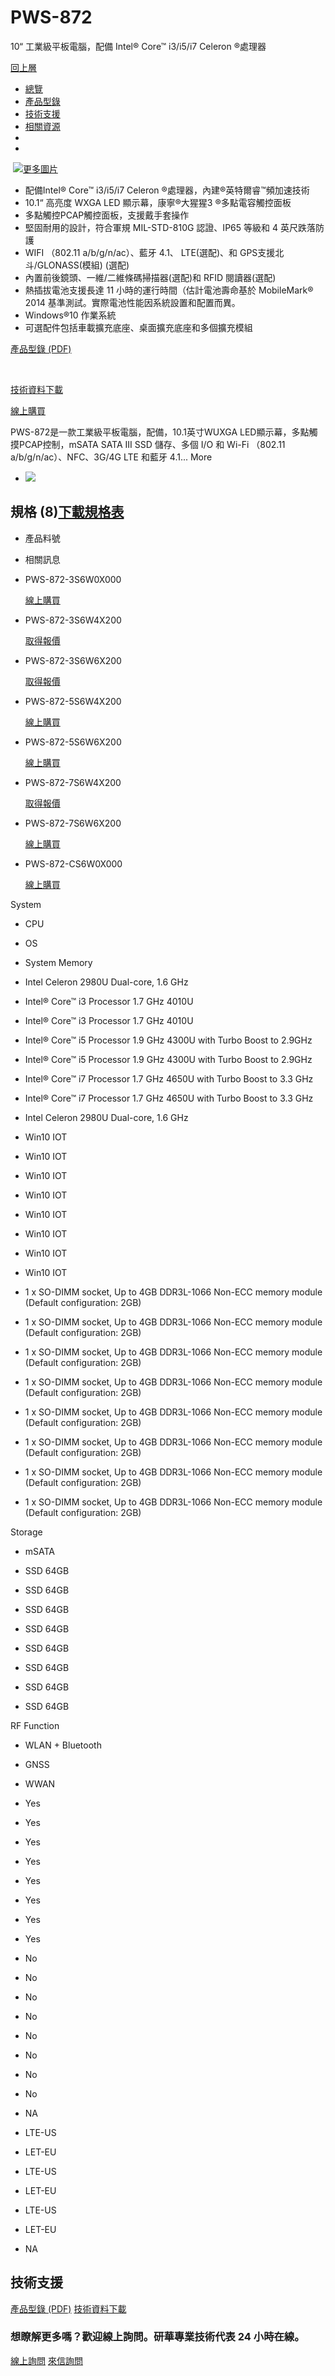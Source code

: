 # PWS-872

10“ 工業級平板電腦，配備 Intel® Core™ i3/i5/i7 Celeron ®處理器

[回上層](https://www.advantech.com/zh-tw/products/%e5%b7%a5%e6%a5%ad%e5%b9%b3%e6%9d%bf%e9%9b%bb%e8%85%a6/sub_1-2kwkn0)

- [總覽](https://www.advantech.com/zh-tw/products/1-2kwkn0/pws-872/mod_559101d4-85a5-40a5-8640-7618a0b10ce7#Overview)
- [產品型錄](https://www.advantech.com/zh-tw/products/1-2kwkn0/pws-872/mod_559101d4-85a5-40a5-8640-7618a0b10ce7#Spec)
- [技術支援](https://www.advantech.com/zh-tw/products/1-2kwkn0/pws-872/mod_559101d4-85a5-40a5-8640-7618a0b10ce7#Support)
- [相關資源](https://www.advantech.com/zh-tw/products/1-2kwkn0/pws-872/mod_559101d4-85a5-40a5-8640-7618a0b10ce7#RelatedMaterials)
- [](https://advdownload.advantech.com/productfile/PIS/PWS-872/file/PWS-872_DS(101722)20221027104409.pdf)
- [](https://iotmart.advantech.com.tw/Buy-Online/bymodel-PWS-872.htm)

 ![](https://advdownload.advantech.com/productfile/PIS/PWS-872/Product%20-%20Photo(Main)/PWS872_Front2%20_S20171113091935.jpg)[更多圖片](https://www.advantech.com/zh-tw/products/1-2kwkn0/pws-872/mod_559101d4-85a5-40a5-8640-7618a0b10ce7#)

- 配備Intel® Core™ i3/i5/i7 Celeron ®處理器，內建®英特爾睿™頻加速技術
- 10.1“ 高亮度 WXGA LED 顯示幕，康寧®大猩猩3 ®多點電容觸控面板
- 多點觸控PCAP觸控面板，支援戴手套操作
- 堅固耐用的設計，符合軍規 MIL-STD-810G 認證、IP65 等級和 4 英尺跌落防護
- WIFI （802.11 a/b/g/n/ac）、藍牙 4.1、 LTE(選配)、和 GPS支援北斗/GLONASS(模組) (選配)
- 內置前後鏡頭、一維/二維條碼掃描器(選配)和 RFID 閱讀器(選配)
- 熱插拔電池支援長達 11 小時的運行時間（估計電池壽命基於 MobileMark® 2014 基準測試。實際電池性能因系統設置和配置而異。
- Windows®10 作業系統
- 可選配件包括車載擴充底座、桌面擴充底座和多個擴充模組

[產品型錄 (PDF)](https://advdownload.advantech.com/productfile/PIS/PWS-872/file/PWS-872_DS(101722)20221027104409.pdf)

 

[技術資料下載](https://www.advantech.com/zh-tw/search/?q=PWS-872&st=support)

[線上購買](https://iotmart.advantech.com.tw/Buy-Online/bymodel-PWS-872.htm)

PWS-872是一款工業級平板電腦，配備，10.1英寸WUXGA LED顯示幕，多點觸摸PCAP控制，mSATA SATA III SSD 儲存、多個 I/O 和 Wi-Fi （802.11 a/b/g/n/ac）、NFC、3G/4G LTE 和藍牙 4.1... More

- ![](https://advdownload.advantech.com/productfile/PIS/PISResource/certs/CE.png)

## 規格 (8)[下載規格表](https://advdownload.advantech.com/productfile/PIS/PWS-872/file/PWS-872_DS(101722)20221027104409.pdf)

- 產品料號
- 相關訊息

- PWS-872-3S6W0X000
    
    [線上購買](https://iotmart.advantech.com.tw/Computing-Platform/Tablet-Industrial-Tablet/model-PWS-872-3S6W0X000.htm)
    
- PWS-872-3S6W4X200
    
    [取得報價](https://www.advantech.com/zh-tw/contact/service-request-form?type=%E6%99%BA%E6%85%A7%E7%89%A9%E6%B5%81&subject=Price%2band%2bQuotation&product=PWS-872-3S6W4X200)
    
- PWS-872-3S6W6X200
    
    [取得報價](https://www.advantech.com/zh-tw/contact/service-request-form?type=%E6%99%BA%E6%85%A7%E7%89%A9%E6%B5%81&subject=Price%2band%2bQuotation&product=PWS-872-3S6W6X200)
    
- PWS-872-5S6W4X200
    
    [線上購買](https://iotmart.advantech.com.tw/Computing-Platform/Tablet-Industrial-Tablet/model-PWS-872-5S6W4X200.htm)
    
- PWS-872-5S6W6X200
    
    [線上購買](https://iotmart.advantech.com.tw/PWS-872-5S6W6X200/product/model-PWS-872-5S6W6X200.htm)
    
- PWS-872-7S6W4X200
    
    [取得報價](https://www.advantech.com/zh-tw/contact/service-request-form?type=%E6%99%BA%E6%85%A7%E7%89%A9%E6%B5%81&subject=Price%2band%2bQuotation&product=PWS-872-7S6W4X200)
    
- PWS-872-7S6W6X200
    
    [線上購買](https://iotmart.advantech.com.tw/Computing-Platform/Tablet-Industrial-Tablet/model-PWS-872-7S6W6X200.htm)
    
- PWS-872-CS6W0X000
    
    [線上購買](https://iotmart.advantech.com.tw/Computing-Platform/Tablet-Industrial-Tablet/model-PWS-872-CS6W0X000.htm)
    

[](https://www.advantech.com/zh-tw/products/1-2kwkn0/pws-872/mod_559101d4-85a5-40a5-8640-7618a0b10ce7#)

System

- CPU
- OS
- System Memory

- Intel Celeron 2980U Dual-core, 1.6 GHz
- Intel® Core™ i3 Processor 1.7 GHz 4010U
- Intel® Core™ i3 Processor 1.7 GHz 4010U
- Intel® Core™ i5 Processor 1.9 GHz 4300U with Turbo Boost to 2.9GHz
- Intel® Core™ i5 Processor 1.9 GHz 4300U with Turbo Boost to 2.9GHz
- Intel® Core™ i7 Processor 1.7 GHz 4650U with Turbo Boost to 3.3 GHz
- Intel® Core™ i7 Processor 1.7 GHz 4650U with Turbo Boost to 3.3 GHz
- Intel Celeron 2980U Dual-core, 1.6 GHz

- Win10 IOT
- Win10 IOT
- Win10 IOT
- Win10 IOT
- Win10 IOT
- Win10 IOT
- Win10 IOT
- Win10 IOT

- 1 x SO-DIMM socket, Up to 4GB DDR3L-1066 Non-ECC memory module (Default configuration: 2GB)
- 1 x SO-DIMM socket, Up to 4GB DDR3L-1066 Non-ECC memory module (Default configuration: 2GB)
- 1 x SO-DIMM socket, Up to 4GB DDR3L-1066 Non-ECC memory module (Default configuration: 2GB)
- 1 x SO-DIMM socket, Up to 4GB DDR3L-1066 Non-ECC memory module (Default configuration: 2GB)
- 1 x SO-DIMM socket, Up to 4GB DDR3L-1066 Non-ECC memory module (Default configuration: 2GB)
- 1 x SO-DIMM socket, Up to 4GB DDR3L-1066 Non-ECC memory module (Default configuration: 2GB)
- 1 x SO-DIMM socket, Up to 4GB DDR3L-1066 Non-ECC memory module (Default configuration: 2GB)
- 1 x SO-DIMM socket, Up to 4GB DDR3L-1066 Non-ECC memory module (Default configuration: 2GB)

Storage

- mSATA

- SSD 64GB
- SSD 64GB
- SSD 64GB
- SSD 64GB
- SSD 64GB
- SSD 64GB
- SSD 64GB
- SSD 64GB

RF Function

- WLAN + Bluetooth
- GNSS
- WWAN

- Yes
- Yes
- Yes
- Yes
- Yes
- Yes
- Yes
- Yes

- No
- No
- No
- No
- No
- No
- No
- No

- NA
- LTE-US
- LET-EU
- LTE-US
- LET-EU
- LTE-US
- LET-EU
- NA

## 技術支援

[產品型錄 (PDF)](https://advdownload.advantech.com/productfile/PIS/PWS-872/file/PWS-872_DS(101722)20221027104409.pdf) [技術資料下載](https://www.advantech.com/zh-tw/search/?q=PWS-872&st=support)

### 想瞭解更多嗎？歡迎線上詢問。研華專業技術代表 24 小時在線。

[線上詢問](https://www.advantech.com/zh-tw/products/1-2kwkn0/pws-872/mod_559101d4-85a5-40a5-8640-7618a0b10ce7#) [來信詢問](https://www.advantech.com/zh-tw/contact/service-request-form?type=%E6%99%BA%E6%85%A7%E7%89%A9%E6%B5%81&subject=Price%2band%2bQuotation&product=PWS-872)